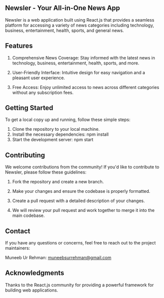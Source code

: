 ## Newsler - Your All-in-One News App
Newsler is a web application built using React.js that provides a seamless platform for accessing a variety of news categories including technology, business, entertainment, health, sports, and general news.

## Features
1. Comprehensive News Coverage: Stay informed with the latest news in technology, business, entertainment, health, sports, and more.

2. User-Friendly Interface: Intuitive design for easy navigation and a pleasant user experience.

3. Free Access: Enjoy unlimited access to news across different categories without any subscription fees.

## Getting Started
To get a local copy up and running, follow these simple steps:

1. Clone the repository to your local machine.
2. Install the necessary dependencies: npm install
3. Start the development server: npm start

## Contributing
We welcome contributions from the community! If you'd like to contribute to Newsler, please follow these guidelines:

1. Fork the repository and create a new branch.

2. Make your changes and ensure the codebase is properly formatted.

3. Create a pull request with a detailed description of your changes.

4. We will review your pull request and work together to merge it into the main codebase.

## Contact
If you have any questions or concerns, feel free to reach out to the project maintainers:

Muneeb Ur Rehman: muneebsurrehman@gmail.com

## Acknowledgments
Thanks to the React.js community for providing a powerful framework for building web applications.
